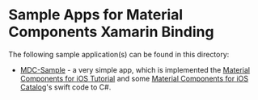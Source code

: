 # Sample Apps for Material Components Xamarin Binding
The following sample application(s) can be found in this directory:
- [MDC-Sample](MDC-Sample/) - a very simple app, which is implemented the [Material Components for iOS Tutorial](https://github.com/material-components/material-components-ios/tree/develop/howto/tutorial) and some  [Material Components for iOS Catalog](https://github.com/material-components/material-components-ios/tree/develop/catalog)'s swift code to C#.
